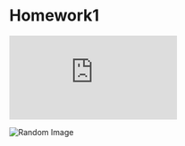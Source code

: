 # Homework1

![UZH main page](https://www.uzh.ch/de.html)

![Random Image](https://www.francetvinfo.fr/image/75579e5cr-282d/1500/843/6916435.jpg)
